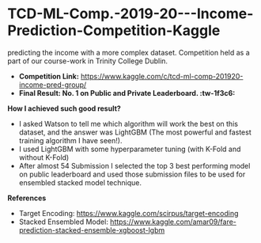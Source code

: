 # TCD-ML-Comp.-2019-20---Income-Prediction-Competition-Kaggle
predicting the income with a more complex dataset. Competition held as a part of our course-work in Trinity College Dublin.

- **Competition Link:** https://www.kaggle.com/c/tcd-ml-comp-201920-income-pred-group/
- **Final Result: No. 1 on Public and Private Leaderboard. :tw-1f3c6:**

**How I achieved such good result?**

- I asked Watson to tell me which algorithm will work the best on this dataset, and the answer was LightGBM (The most powerful and fastest training algorithm I have seen!).
- I used LightGBM with some hyperparameter tuning (with K-Fold and without K-Fold)
- After almost 54 Submission I selected the top 3 best performing model on public leaderboard and used those submission files to be used for ensembled stacked model technique.

**References**
-  Target Encoding: https://www.kaggle.com/scirpus/target-encoding
-  Stacked Ensembled Model: https://www.kaggle.com/amar09/fare-prediction-stacked-ensemble-xgboost-lgbm
